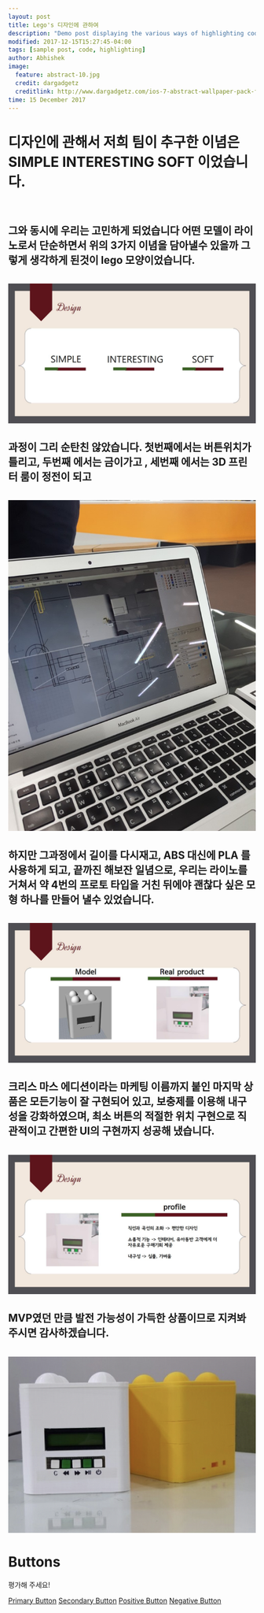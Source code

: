 ```yaml
---
layout: post
title: Lego's 디자인에 관하여 
description: "Demo post displaying the various ways of highlighting code in Markdown."
modified: 2017-12-15T15:27:45-04:00
tags: [sample post, code, highlighting]
author: Abhishek
image:
  feature: abstract-10.jpg
  credit: dargadgetz
  creditlink: http://www.dargadgetz.com/ios-7-abstract-wallpaper-pack-for-iphone-5-and-ipod-touch-retina/
time: 15 December 2017
---
```


<h1>디자인에 관해서 저희 팀이 추구한 이념은 SIMPLE INTERESTING SOFT 이었습니다.</h1>
<br>
<h2>그와 동시에 우리는 고민하게 되었습니다 어떤 모델이 라이노로서 단순하면서 위의 3가지 이념을 담아낼수 있을까 그렇게 생각하게 된것이 lego 모양이었습니다.</h2>
<br>
<img src="/assets/img/d1.jpg">

<br>
<h2>과정이 그리 순탄친 않았습니다. 첫번째에서는 버튼위치가 틀리고, 두번째 에서는 금이가고 , 세번째 에서는 3D 프린터 룸이 정전이 되고</h2>

<br>
<img src="/assets/img/d0.jpg">

<br>
<h2>
하지만 그과정에서 길이를 다시재고, ABS 대신에 PLA 를 사용하게 되고, 끝까진 해보잔 일념으로,  우리는 라이노를 거쳐서 약 4번의 프로토 타입을 거친 뒤에야 괜찮다 싶은 모형 하나를 만들어 낼수 있었습니다.</h2>
<br>

<img src="/assets/img/d2.jpg">

<br>
<h2>크리스 마스 에디션이라는 마케팅 이름까지 붙인 마지막 상품은 모든기능이 잘 구현되어 있고, 보충제를 이용해 내구성을 강화하였으며, 최소 버튼의 적절한 위치 구현으로 직관적이고 간편한 UI의 구현까지 성공해 냈습니다.</h2>

<br>


<img src="/assets/img/d3.jpg">
<br>
<h2>MVP였던 만큼 발전 가능성이 가득한 상품이므로 지켜봐 주시면 감사하겠습니다. </h2>

<br>

<img src="/assets/img/d5.jpg">



# Buttons

평가해 주세요!


<a href="/" class="ui primary button">Primary Button</a>
<a href="/" class="ui secondary button">Secondary Button</a>
<a href="/" class="ui positive button">Positive Button</a>
<a href="/" class="ui negative button">Negative Button</a>